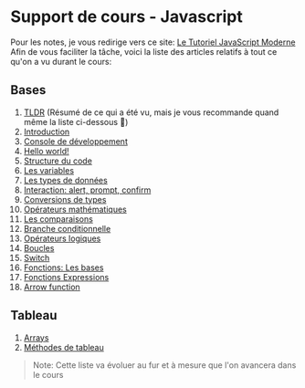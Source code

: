 # Support de cours - Javascript

Pour les notes, je vous redirige vers ce site: [Le Tutoriel JavaScript Moderne](https://fr.javascript.info/)<br/>
Afin de vous faciliter la tâche, voici la liste des articles relatifs à tout ce qu'on a vu durant le cours:

## Bases

1. [TLDR](https://fr.javascript.info/javascript-specials) (Résumé de ce qui a été vu, mais je vous recommande quand même la liste ci-dessous 🙂)
2. [Introduction](https://fr.javascript.info/intro)
3. [Console de développement](https://fr.javascript.info/devtools)
4. [Hello world!](https://fr.javascript.info/hello-world)
5. [Structure du code](https://fr.javascript.info/structure)
6. [Les variables](https://fr.javascript.info/variables)
7. [Les types de données](https://fr.javascript.info/types)
8. [Interaction: alert, prompt, confirm](https://fr.javascript.info/alert-prompt-confirm)
9. [Conversions de types](https://fr.javascript.info/type-conversions)
10. [Opérateurs mathématiques](https://fr.javascript.info/operators)
11. [Les comparaisons](https://fr.javascript.info/comparison)
12. [Branche conditionnelle](https://fr.javascript.info/ifelse)
13. [Opérateurs logiques](https://fr.javascript.info/logical-operators)
14. [Boucles](https://fr.javascript.info/while-for)
15. [Switch](https://fr.javascript.info/switch)
16. [Fonctions: Les bases](https://fr.javascript.info/function-basics)
17. [Fonctions Expressions](https://fr.javascript.info/function-expressions)
18. [Arrow function](https://fr.javascript.info/arrow-functions-basics)

## Tableau

1. [Arrays](https://fr.javascript.info/array)
2. [Méthodes de tableau](https://fr.javascript.info/array-methods)

>Note: Cette liste va évoluer au fur et à mesure que l'on avancera dans le cours
